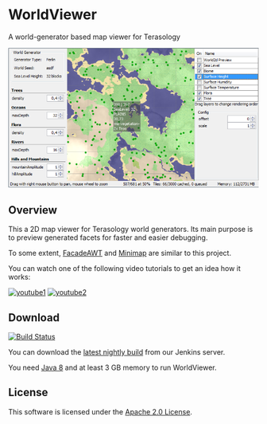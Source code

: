 WorldViewer
=========

A world-generator based map viewer for Terasology

![image1](images/2015-05-23_version0-10-5.png "Screenshot of Perlin-based world rendering")


Overview
-----------

This a 2D map viewer for Terasology world generators. Its main purpose is to preview generated facets for faster and easier debugging.

To some extent, [FacadeAWT](https://github.com/MovingBlocks/FacadeAWT) and [Minimap](https://github.com/Terasology/minimap) are similar to this project. 

You can watch one of the following video tutorials to get an idea how it works:

[![youtube1](http://img.youtube.com/vi/aLY6gnSW20E/mqdefault.jpg "YouTube: WorldViewer 0.7.0 -- Demo")](http://www.youtube.com/watch?v=aLY6gnSW20E)
[![youtube2](http://img.youtube.com/vi/HY0nh6A-BMA/mqdefault.jpg "YouTube: WorldViewer - HeightMap Configuration")](http://www.youtube.com/watch?v=HY0nh6A-BMA)


Download
-----------

[![Build Status](http://jenkins.terasology.org/job/WorldViewerNightly/badge/icon)](http://jenkins.terasology.org/job/WorldViewerNightly/)

You can download the [latest nightly build](http://jenkins.terasology.org/job/WorldViewerNightly/lastSuccessfulBuild/artifact/build/distributions/WorldViewer.zip) from our Jenkins server.

You need [Java 8](http://java.com/download) and at least 3 GB memory to run WorldViewer. 


License
-------------

This software is licensed under the [Apache 2.0 License](http://www.apache.org/licenses/LICENSE-2.0.html).
